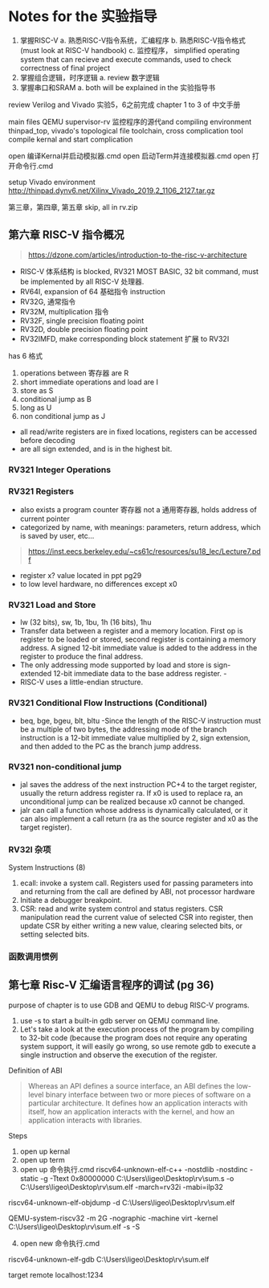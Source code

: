 # Notes for the 实验指导

1. 掌握RISC-V
	a. 熟悉RISC-V指令系统，汇编程序
	b. 熟悉RISC-V指令格式 (must look at RISC-V handbook)
	c. 监控程序， simplified operating system that can recieve and execute commands, used to check correctness of final project
2. 掌握组合逻辑，时序逻辑
	a. review 数字逻辑
3. 掌握串口和SRAM
	a. both will be explained in the 实验指导书

review Verilog and Vivado
实验5，6之前完成 chapter 1 to 3 of 中文手册 

main files
QEMU
supervisor-rv 监控程序的源代and compiling environment
thinpad_top, vivado's topological file
toolchain, cross complication tool
compile kernal and start complication

open 编译Kernal并启动模拟器.cmd
open 启动Term并连接模拟器.cmd
open 打开命令行.cmd

setup Vivado environment http://thinpad.dynv6.net/Xilinx_Vivado_2019.2_1106_2127.tar.gz

第三章，第四章, 第五章 skip, all in rv.zip

## 第六章 RISC-V 指令概况
> https://dzone.com/articles/introduction-to-the-risc-v-architecture
- RISC-V 体系结构 is blocked, RV321 MOST BASIC, 32 bit command, must be implemented by all RISC-V 处理器. 
- RV64I, expansion of 64 基础指令 instruction
- RV32G, 通常指令
- RV32M, multiplication 指令
- RV32F, single precision floating point
- RV32D, double precision floating point
- RV32IMFD, make corresponding block statement 扩展 to RV32I

has 6 格式
1. operations between 寄存器 are R
2. short immediate operations and load are I
3. store as S
4. conditional jump as B
5. long as U
6. non conditional jump as J
-  all read/write registers are in fixed locations, registers can be accessed before decoding
- are all sign extended, and is in the highest bit. 

### RV321 Integer Operations
### RV321 Registers
- also exists a program counter 寄存器 not a 通用寄存器, holds address of current pointer
- categorized by name, with meanings: parameters, return address, which is saved by user, etc...
> https://inst.eecs.berkeley.edu/~cs61c/resources/su18_lec/Lecture7.pdf
- register x? value located in ppt pg29
- to low level hardware, no differences except x0
### RV321 Load and Store
- lw (32 bits), sw, 1b, 1bu, 1h (16 bits), 1hu
- Transfer data between a register and a memory location. First op is register to be loaded or stored, second register is containing a memory address. A signed 12-bit immediate value is added to the address in the register to produce the final address. 
- The only addressing mode supported by load and store is sign-extended 12-bit immediate data to the base address register. - 
- RISC-V uses a little-endian structure.
### RV321 Conditional Flow Instructions (Conditional)
- beq, bge, bgeu, blt, bltu
-Since the length of the RISC-V instruction must be a multiple of two bytes, the addressing mode of the branch instruction is a 12-bit immediate value multiplied by 2, sign extension, and then added to the PC as the branch jump address.
### RV321 non-conditional jump
- jal saves the address of the next instruction PC+4 to the target register, usually the return address register ra. If x0 is used to replace ra, an unconditional jump can be realized because x0 cannot be changed.
- jalr can call a function whose address is dynamically calculated, or it can also implement a call return (ra as the source register and x0 as the target register).

### RV32I 杂项
System Instructions (8)
1. ecall: invoke a system call. Registers used for passing parameters into and returning from the call are defined by ABI, not processor hardware
2. Initiate a debugger breakpoint.
3. CSR: read and write system control and status registers. CSR manipulation read the current value of selected CSR into register, then update CSR by either writing a new value, clearing selected bits, or setting selected bits.

### 函数调用惯例

## 第七章 Risc-V 汇编语言程序的调试 (pg 36)
purpose of chapter is to use GDB and QEMU to debug RISC-V programs. 
1. use -s to start a built-in gdb server on QEMU command line. 
2. Let's take a look at the execution process of the program by compiling to 32-bit code (because the program does not require any operating system support, it will easily go wrong, so use remote gdb to execute a single instruction and observe the execution of the register.

Definition of ABI
> Whereas an API defines a source interface, an ABI defines the low-level binary interface between two or more pieces of software on a particular architecture. It defines how an application interacts with itself, how an application interacts with the kernel, and how an application interacts with libraries.

Steps


1. open up kernal
2. open up term
3. open up 命令执行.cmd
riscv64-unknown-elf-c++ -nostdlib -nostdinc -static -g -Ttext 0x80000000 C:\Users\ligeo\Desktop\rv\sum.s -o C:\Users\ligeo\Desktop\rv\sum.elf -march=rv32i -mabi=ilp32

riscv64-unknown-elf-objdump -d  C:\Users\ligeo\Desktop\rv\sum.elf

QEMU-system-riscv32 -m 2G -nographic -machine virt -kernel C:\Users\ligeo\Desktop\rv\sum.elf -s -S

4. open new 命令执行.cmd

riscv64-unknown-elf-gdb C:\Users\ligeo\Desktop\rv\sum.elf

target remote localhost:1234